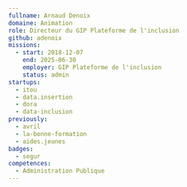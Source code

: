 ```yaml
---
fullname: Arnaud Denoix
domaine: Animation
role: Directeur du GIP Plateforme de l'inclusion 
github: adenoix
missions:
  - start: 2018-12-07
    end: 2025-06-30
    employer: GIP Plateforme de l'inclusion 
    status: admin
startups:
  - itou
  - data.insertion
  - dora
  - data-inclusion
previously:
  - avril
  - la-bonne-formation
  - aides.jeunes
badges:
  - segur
competences:
  - Administration Publique
---
```

